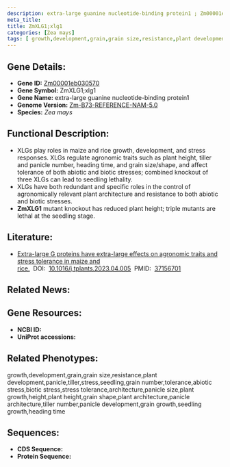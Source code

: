 ```yaml
---
description: extra-large guanine nucleotide-binding protein1 ; Zm00001eb030570 ; Zea mays
meta_title:
title: ZmXLG1;xlg1
categories: [Zea mays]
tags: [ growth,development,grain,grain size,resistance,plant development,panicle,tiller,stress,seedling,grain number,tolerance,abiotic stress,biotic stress,stress tolerance,architecture,panicle size,plant growth,height,plant height,grain shape,plant architecture,panicle architecture,tiller number,panicle development,grain growth,seedling growth,heading time ]
---
```


## Gene Details:
- **Gene ID:**	[Zm00001eb030570]()
- **Gene Symbol:** ZmXLG1;xlg1
- **Gene Name:** extra-large guanine nucleotide-binding protein1
- **Genome Version:** [Zm-B73-REFERENCE-NAM-5.0]()
- **Species:** *Zea mays*

## Functional Description:
   - XLGs play roles in maize and rice growth, development, and stress responses. XLGs regulate agronomic traits such as plant height, tiller and panicle number, heading time, and grain size/shape, and affect tolerance of both abiotic and biotic stresses; combined knockout of three XLGs can lead to seedling lethality.
   - XLGs have both redundant and specific roles in the control of agronomically relevant plant architecture and resistance to both abiotic and biotic stresses.
   - **ZmXLG1** mutant knockout has reduced plant height; triple mutants are lethal at the seedling stage.

## Literature:
   - [Extra-large G proteins have extra-large effects on agronomic traits and stress tolerance in maize and rice.]( https://www.sciencedirect.com/science/article/pii/S1360138523001310)&nbsp;&nbsp;DOI:&nbsp;&nbsp;[10.1016/j.tplants.2023.04.005](https://www.sciencedirect.com/science/article/pii/S1360138523001310)&nbsp;&nbsp;PMID:&nbsp;&nbsp;[37156701](https://pubmed.ncbi.nlm.nih.gov/37156701/)

## Related News:

## Gene Resources:
- **NCBI ID:** [](https://www.ncbi.nlm.nih.gov/gene/?term=)
- **UniProt accessions:** [](https://www.uniprot.org/uniprotkb//entry)

## Related Phenotypes:
growth,development,grain,grain size,resistance,plant development,panicle,tiller,stress,seedling,grain number,tolerance,abiotic stress,biotic stress,stress tolerance,architecture,panicle size,plant growth,height,plant height,grain shape,plant architecture,panicle architecture,tiller number,panicle development,grain growth,seedling growth,heading time

## Sequences:
- **CDS Sequence:**
- **Protein Sequence:**
